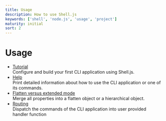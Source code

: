 ```yaml
---
title: Usage
description: How to use Shell.js
keywords: ['shell', 'node.js', 'usage', 'project']
maturity: initial
sort: 2
---
```


# Usage

* [Tutorial](/usage/tutorial/)   
  Configure and build your first CLI application using Shell.js.
* [Help](/usage/help/)   
  Print detailed information about how to use the CLI application or one of its commands.
* [Flatten versus extended mode](/usage/extended/)   
  Merge all properties into a flatten object or a hierarchical object.
* [Routing](/usage/routing/)   
  Dispatch the commands of the CLI application into user provided handler function
